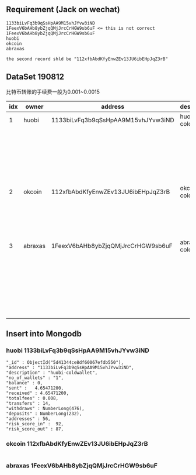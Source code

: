 
## Requirement (Jack on wechat)

```
1133biLvFq3b9qSsHpAA9M15vhJYvw3iND
1FeexV6bAHb8ybZjqQMjJrcCrHGW9sb6uF <= this is not correct
1FeexV6bAHb8ybZjqQMjJrcCrHGW9sb6uF
huobi
okcoin
abraxas

the second record shld be "112xfbAbdKfyEnwZEv13JU6ibEHpJqZ3rB"

```

##  DataSet  190812

比特币转账的手续费一般为0.001~0.0015

|idx| owner | address                          | description    |balance(BTC)    | sent  (BTC)|received (BTC) | totalfees(BTC)  | transfers | withdraws | deposits | addresses | risk_score_in | risk_score_out |
|---| ------| ---------------------------------| ---------------|----------------|-------------|--------------|----------------|-----------|-----------|----------|-----------|---------------|----------------|
|1  | huobi |1133biLvFq3b9qSsHpAA9M15vhJYvw3iND|huobi-coldwallet|0               | 4.65471200  | 4.65471200   | 0               | 14       |  274      | 381      |  56       |    92         |     87         |
|   |       |                                  |                |  链上数据| 链上数据     |链上数据        |发送和收入金额相等判断出手续费是其他地址的。|收和发的交易数|dummy| dummy    |交易相关的大概地址数，如果是这个含义；可以获得准确的个数。|dummy |dummy|
|2  |okcoin |112xfbAbdKfyEnwZEv13JU6ibEHpJqZ3rB|okcoin-coldwallet|0              |102.57969972 |102.57969972 |   0              |2         |  345      | 465       |  21      | 81        |       84      |
|   |       |                                  |                 | 链上数据| 链上数据     | 链上数据     |发送和收入金额相等判断出手续费是其他地址的。 |收和发的交易数|dummy | dummy |一起构建交易的地址数，没有排重。|dummy |dummy|
|3  |abraxas|1FeexV6bAHb8ybZjqQMjJrcCrHGW9sb6uF|abraxas-coldwallet|79957.20036267|     0       |79957.20036267| 0              |294        |   3537    |    34234  |  364      | 85       |   93          |
|   |       |                                  |                 | 链上数据 |链上数据     | 链上数据       |只有接收没有发送                       |收和发的交易数|dummy |dummy |交易相关的大概地址数; 交易太多，这里是个大概值。可以获得准确的个数|dummy |dummy|


## Insert into Mongodb

### huobi   1133biLvFq3b9qSsHpAA9M15vhJYvw3iND

```
"_id" : ObjectId("5d41344ce8df60067efdb550"),
"address" : "1133biLvFq3b9qSsHpAA9M15vhJYvw3iND",
"description" : "huobi-coldwallet",
"no_of_wallets" : "1",
"balance" : 0,
"sent" :   4.65471200,
"received" : 4.65471200,
"totalfees" : 0.008,
"transfers" : 14,
"withdraws" : NumberLong(476),
"deposits" : NumberLong(232),
"addresses" : 56,
"risk_score_in" :  92,
"risk_score_out" : 87,

```

### okcoin    112xfbAbdKfyEnwZEv13JU6ibEHpJqZ3rB

```

```

### abraxas   1FeexV6bAHb8ybZjqQMjJrcCrHGW9sb6uF

```

```
